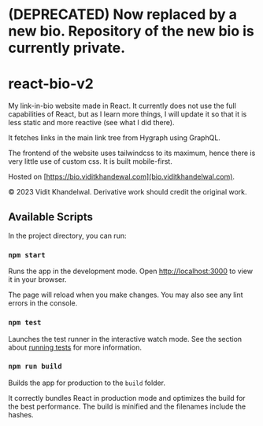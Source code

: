 # (DEPRECATED) Now replaced by a new bio. Repository of the new bio is currently private.

# react-bio-v2
My link-in-bio website made in React. It currently does not use the full capabilities of React, but as I learn more things, I will update it so that it is less static and more reactive (see what I did there).

It fetches links in the main link tree from Hygraph using GraphQL. 

The frontend of the website uses tailwindcss to its maximum, hence there is very little use of custom css. It is built mobile-first.  

Hosted on [https://bio.viditkhandewal.com](bio.viditkhandelwal.com). 

&copy; 2023 Vidit Khandelwal. Derivative work should credit the original work. 

## Available Scripts

In the project directory, you can run:

### `npm start`

Runs the app in the development mode. Open [http://localhost:3000](http://localhost:3000) to view it in your browser.

The page will reload when you make changes. You may also see any lint errors in the console.

### `npm test`

Launches the test runner in the interactive watch mode. See the section about [running tests](https://facebook.github.io/create-react-app/docs/running-tests) for more information.

### `npm run build`

Builds the app for production to the `build` folder.

It correctly bundles React in production mode and optimizes the build for the best performance. The build is minified and the filenames include the hashes.
